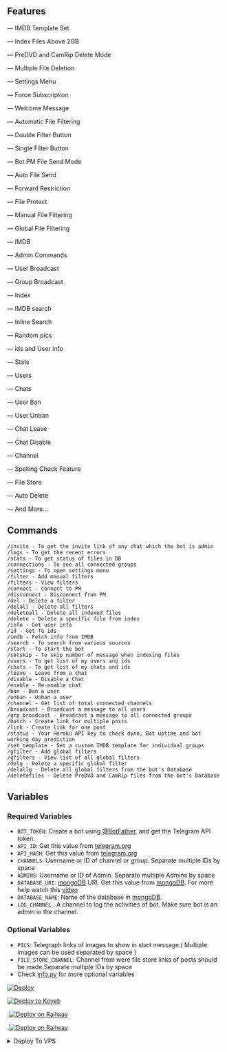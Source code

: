 

## Features
— IMDB Template Set

— Index Files Above 2GB

— PreDVD and CamRip Delete Mode

— Multiple File Deletion

— Settings Menu 

— Force Subscription

— Welcome Message

— Automatic File Filtering

— Double Filter Button

— Single Filter Button

— Bot PM File Send Mode

— Auto File Send

— Forward Restriction

— File Protect

— Manual File Filtering

— Global File Filtering

— IMDB

— Admin Commands

— User Broadcast

— Group Broadcast

— Index

— IMDB search

— Inline Search

— Random pics

— ids and User info

— Stats

— Users

— Chats

— User Ban

— User Unban

— Chat Leave

— Chat Disable

— Channel

— Spelling Check Feature

— File Store

— Auto Delete

— And More...

## Commands
```
/invite - To get the invite link of any chat which the bot is admin
/logs - To get the recent errors
/stats - To get status of files in DB
/connections - To see all connected groups
/settings - To open settings menu
/filter - Add manual filters
/filters - View filters
/connect - Connect to PM
/disconnect - Disconnect from PM
/del - Delete a filter 
/delall - Delete all filters
/deleteall - Delete all indexed files
/delete - Delete a specific file from index
/info - Get user info
/id - Get TG ids
/imdb - Fetch info from IMDB
/search - To search from various sources
/start - To start the bot
/setskip - To skip number of message when indexing files
/users - To get list of my users and ids
/chats - To get list of my chats and ids
/leave - Leave from a chat
/disable - Disable a Chat
/enable - Re-enable chat
/ban - Ban a user
/unban - Unban a user
/channel - Get list of total connected channels
/broadcast - Broadcast a message to all users
/grp_broadcast - Broadcast a message to all connected groups
/batch - Create link for multiple posts
/link - Create link for one post
/status - Your Heroku API key to check dyno, Bot uptime and bot working day prediction
/set_template - Set a custom IMDB template for individual groups
/gfilter - Add global filters
/gfilters - View list of all global filters
/delg - Delete a specific global filter
/delallg - Delete all global filters from the bot's Database
/deletefiles - Delete PreDVD and CamRip files from the bot's Database
```

## Variables

### Required Variables
* `BOT_TOKEN`: Create a bot using [@BotFather](https://telegram.dog/BotFather), and get the Telegram API token.
* `API_ID`: Get this value from [telegram.org](https://my.telegram.org/apps)
* `API_HASH`: Get this value from [telegram.org](https://my.telegram.org/apps)
* `CHANNELS`: Username or ID of channel or group. Separate multiple IDs by space
* `ADMINS`: Username or ID of Admin. Separate multiple Admins by space
* `DATABASE_URI`: [mongoDB](https://www.mongodb.com) URI. Get this value from [mongoDB](https://www.mongodb.com). For more help watch this [video](https://youtu.be/1G1XwEOnxxo)
* `DATABASE_NAME`: Name of the database in [mongoDB](https://www.mongodb.com).
* `LOG_CHANNEL` : A channel to log the activities of bot. Make sure bot is an admin in the channel.
### Optional Variables
* `PICS`: Telegraph links of images to show in start message.( Multiple images can be used separated by space )
* `FILE_STORE_CHANNEL`: Channel from were file store links of posts should be made.Separate multiple IDs by space
* Check [info.py](https://github.com/Rohaniscoder/EasyAdvAutoFilter/blob/main/info.py
) for more optional variables


[![Deploy](https://www.herokucdn.com/deploy/button.svg)](https://heroku.com/deploy?template=https://github.com/Rohaniscoder/EasyAdvAutoFilter)

[![Deploy to Koyeb](https://www.koyeb.com/static/images/deploy/button.svg)](https://app.koyeb.com/deploy?type=git&repository=https://github.com/Rohaniscoder/EasyAdvAutoFilter&branch=main&name=EasyAdvAutoFilter)

.[![Deploy on Railway](https://render.com/images/deploy-to-render-button.svg)](https://render.com/deploy?repo=https://github/Rohaniscoder/EasyAdvAutoFilter) 

.[![Deploy on Railway](https://railway.app/button.svg)](https://railway.app/new/template/y0ryFO) 

<details><summary>Deploy To VPS</summary>
<p>
<pre>
git clone https://github.com/Rohaniscoder/EasyAdvAutoFilter
# Install Packages
pip3 install -U -r requirements.txt
Edit info.py with variables as given below then run bot
python3 bot.py
</pre>
</p>
</details>

